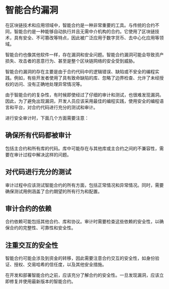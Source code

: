 # 智能合约漏洞

在区块链技术和应用领域中，智能合约是一种非常重要的工具。与传统的合约不同，智能合约是一种能够自动执行并且无需中介机构的合约。它使用了区块链技术，具有安全、不可篡改等特点，因此被广泛应用于数字货币、去中心化应用等领域。

智能合约也像其他软件一样，存在漏洞和安全问题。智能合约漏洞可能会导致资产损失、攻击者的恶意行为、甚至是整个区块链网络的安全受到威胁。

智能合约漏洞的存在主要是由于合约代码中的逻辑错误、缺陷或不安全的编程实践。例如，有些开发者使用了具有致命缺陷的库、忽略了边界检查、允许了未经授权的访问、没有正确地处理异常情况等。

由于智能合约的复杂性，有时候即使经过了仔细的审计和测试，也很难发现漏洞。因此，为了避免出现漏洞，开发人员应该采用最佳的编程实践，使用安全的编程语言和平台，对合约代码进行充分的测试和审计。

进行安全审计时，下面几个方面需要注意：

## 确保所有代码都被审计

包括主合约和所有库的代码。库中可能存在与其他库或主合约之间的不兼容性，需要在审计过程中解决这样的问题。

## 对代码进行充分的测试

审计过程中应该测试智能合约的所有方面，包括正常情况和异常情况。同时，需要确保测试用例涵盖了合约期望的所有行为和配置。

## 审计合约的依赖

合约依赖可能包括其他合约、库和协议。审计时需要检查这些依赖的安全性，以确保合约的完整性、可靠性和安全性。

## 注重交互的安全性

智能合约可能会涉及到资金的转移，因此需要注意合约交互的安全性，如身份验证、授权、交易哈希的信任度，以及其他安全措施。

在开发和部署智能合约之前，应该充分了解合约的安全性。一旦发现漏洞，应该立即修复并使用最新版本的智能合约。